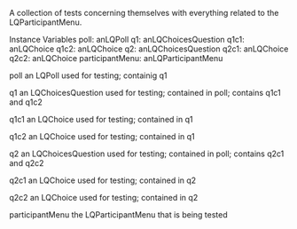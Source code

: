 A collection of tests concerning themselves with everything related to the LQParticipantMenu.

Instance Variables
	poll:		anLQPoll
	q1:		anLQChoicesQuestion
	q1c1:		anLQChoice
	q1c2:		anLQChoice
	q2:		anLQChoicesQuestion
	q2c1:		anLQChoice
	q2c2:		anLQChoice
	participantMenu:		anLQParticipantMenu


poll
	an LQPoll used for testing; containig q1

q1
	an LQChoicesQuestion used for testing; contained in poll; contains q1c1 and q1c2

q1c1
	an LQChoice used for testing; contained in q1

q1c2
	an LQChoice used for testing; contained in q1

q2
	an LQChoicesQuestion used for testing; contained in poll; contains q2c1 and q2c2

q2c1
	an LQChoice used for testing; contained in q2

q2c2
	an LQChoice used for testing; contained in q2

participantMenu
	the LQParticipantMenu that is being tested
